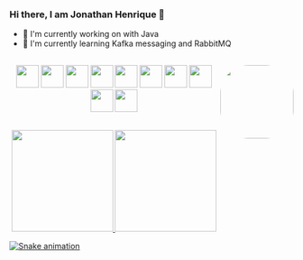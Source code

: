 ### Hi there, I am Jonathan Henrique 👋


- 🔭 I'm currently working on with Java 
- 🌱 I'm currently learning Kafka messaging and RabbitMQ 

##

<div align="center" style="display: inline_block">
  <img align="right" height="130" style="border-radius:50px;" src="https://i.gifer.com/origin/0d/0d9a38a2bb9748d96b0c0759396d00dc_w200.gif">
  <img src="https://cdn.jsdelivr.net/gh/devicons/devicon/icons/java/java-original.svg" width="40" height="40"/>
  <img src="https://cdn.jsdelivr.net/gh/devicons/devicon/icons/spring/spring-original-wordmark.svg" width="40" height="40"/>
  <img src="https://cdn.jsdelivr.net/gh/devicons/devicon/icons/apachekafka/apachekafka-original-wordmark.svg" width="40" height="40"/>
  <img src="https://cdn.jsdelivr.net/gh/devicons/devicon/icons/git/git-original-wordmark.svg" width="40" height="40"/>
  <img src="https://cdn.jsdelivr.net/gh/devicons/devicon/icons/angularjs/angularjs-original.svg" width="40" height="40"/>
  <img src="https://cdn.jsdelivr.net/gh/devicons/devicon/icons/css3/css3-original-wordmark.svg" width="40" height="40"/>
  <img src="https://cdn.jsdelivr.net/gh/devicons/devicon/icons/html5/html5-original-wordmark.svg" width="40" height="40"/>
  <img src="https://cdn.jsdelivr.net/gh/devicons/devicon/icons/typescript/typescript-original.svg" width="40" height="40"/>
  <img src="https://cdn.jsdelivr.net/gh/devicons/devicon/icons/jenkins/jenkins-original.svg" width="40" height="40"/>
  <img src="https://cdn.jsdelivr.net/gh/devicons/devicon/icons/postgresql/postgresql-original-wordmark.svg" width="40" height="40"/>
</div>

##

<div align="center">
  <a href="https://github.com/jonathan1Henrique">
  <img height="180em" src="https://github-readme-stats.vercel.app/api?username=jonathan1Henrique&show_icons=true&theme=dark&include_all_commits=true&count_private=true"/>
  <img height="180em" src="https://github-readme-stats.vercel.app/api/top-langs/?username=jonathan1Henrique&layout=compact&langs_count=7&theme=dark"/>
</div>

![Snake animation](https://github.com/jonathan1Henrique/jonathan1Henrique/blob/output/github-contribution-grid-snake.svg)
